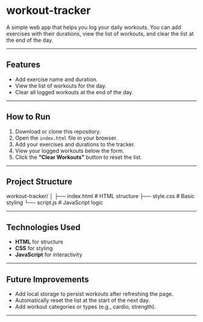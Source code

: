 # workout-tracker

A simple web app that helps you log your daily workouts. You can add exercises with their durations, view the list of workouts, and clear the list at the end of the day.

---

## Features
- Add exercise name and duration.
- View the list of workouts for the day.
- Clear all logged workouts at the end of the day.

---

## How to Run
1. Download or clone this repository.
2. Open the `index.html` file in your browser.
3. Add your exercises and durations to the tracker.
4. View your logged workouts below the form.
5. Click the **"Clear Workouts"** button to reset the list.

---

## Project Structure
workout-tracker/
│
├── index.html    # HTML structure
├── style.css     # Basic styling
└── script.js     # JavaScript logic


---

## Technologies Used
- **HTML** for structure
- **CSS** for styling
- **JavaScript** for interactivity

---

## Future Improvements
- Add local storage to persist workouts after refreshing the page.
- Automatically reset the list at the start of the next day.
- Add workout categories or types (e.g., cardio, strength).

---

